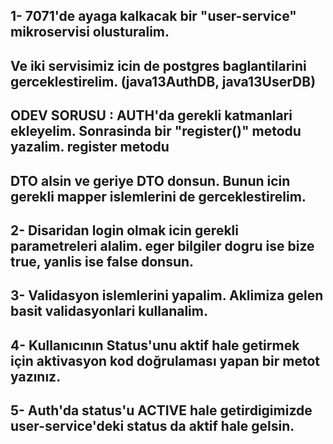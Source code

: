 ## 1- 7071'de ayaga kalkacak bir "user-service" mikroservisi olusturalim. 
## Ve iki servisimiz icin de postgres baglantilarini gerceklestirelim. (java13AuthDB, java13UserDB)
## ODEV SORUSU : AUTH'da gerekli katmanlari ekleyelim. Sonrasinda bir "register()" metodu yazalim. register metodu
## DTO alsin ve geriye DTO donsun. Bunun icin gerekli mapper islemlerini de gerceklestirelim.

## 2- Disaridan login olmak icin gerekli parametreleri alalim. eger bilgiler dogru ise bize true, yanlis ise false donsun.

## 3- Validasyon islemlerini yapalim. Aklimiza gelen basit validasyonlari kullanalim.

## 4- Kullanıcının Status'unu aktif hale getirmek için aktivasyon kod doğrulaması yapan bir metot yazınız.

## 5- Auth'da status'u ACTIVE hale getirdigimizde user-service'deki status da aktif hale gelsin.